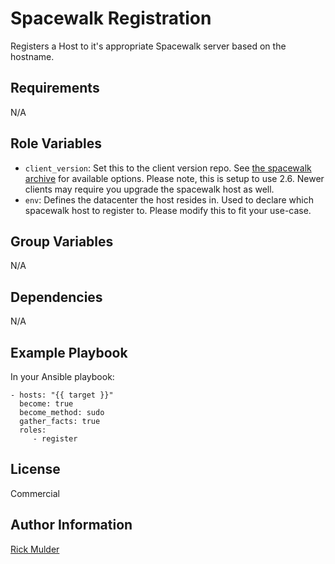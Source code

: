 Spacewalk Registration
=========

Registers a Host to it's appropriate Spacewalk server based on the hostname.

Requirements
------------

N/A

Role Variables
--------------

- `client_version`: Set this to the client version repo. See [the spacewalk archive](https://copr-be.cloud.fedoraproject.org/archive/spacewalk/) for available options. Please note, this is setup to use 2.6.  Newer clients may require you upgrade the spacewalk host as well.
- `env`: Defines the datacenter the host resides in. Used to declare which spacewalk host to register to. Please modify this to fit your use-case.


Group Variables
------------

N/A

Dependencies
------------

N/A

Example Playbook
----------------

In your Ansible playbook:

    - hosts: "{{ target }}"
      become: true
      become_method: sudo
      gather_facts: true
      roles:
         - register

License
-------

Commercial

Author Information
------------------

[Rick Mulder](https://github.com/rickymulder/ansible)
